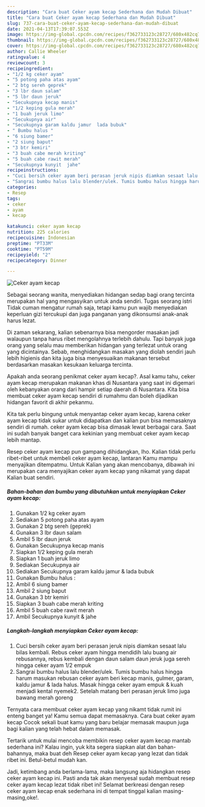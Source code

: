 ```yaml
---
description: "Cara buat Ceker ayam kecap Sederhana dan Mudah Dibuat"
title: "Cara buat Ceker ayam kecap Sederhana dan Mudah Dibuat"
slug: 737-cara-buat-ceker-ayam-kecap-sederhana-dan-mudah-dibuat
date: 2021-04-13T17:39:07.553Z
image: https://img-global.cpcdn.com/recipes/f362733123c28727/680x482cq70/ceker-ayam-kecap-foto-resep-utama.jpg
thumbnail: https://img-global.cpcdn.com/recipes/f362733123c28727/680x482cq70/ceker-ayam-kecap-foto-resep-utama.jpg
cover: https://img-global.cpcdn.com/recipes/f362733123c28727/680x482cq70/ceker-ayam-kecap-foto-resep-utama.jpg
author: Callie Wheeler
ratingvalue: 4
reviewcount: 3
recipeingredient:
- "1/2 kg ceker ayam"
- "5 potong paha atas ayam"
- "2 btg sereh geprek"
- "3 lbr daun salam"
- "5 lbr daun jeruk"
- "Secukupnya kecap manis"
- "1/2 keping gula merah"
- "1 buah jeruk limo"
- "Secukupnya air"
- "Secukupnya garam kaldu jamur  lada bubuk"
- " Bumbu halus "
- "6 siung bamer"
- "2 siung baput"
- "3 btr kemiri"
- "3 buah cabe merah kriting"
- "5 buah cabe rawit merah"
- "Secukupnya kunyit  jahe"
recipeinstructions:
- "Cuci bersih ceker ayam beri perasan jeruk nipis diamkan sesaat lalu bilas kembali. Rebus ceker ayam hingga mendidih lalu buang air rebusannya, rebus kembali dengan daun salam daun jeruk juga sereh hingga ceker ayam 1/2 empuk"
- "Sangrai bumbu halus lalu blender/ulek. Tumis bumbu halus hingga harum masukan rebusan ceker ayam beri kecap manis, gulmer, garam, kaldu jamur &amp; lada halus. Masak hingga ceker ayam empuk &amp; kuah menjadi kental nyemek2. Setelah matang beri perasan jeruk limo juga bawang merah goreng"
categories:
- Resep
tags:
- ceker
- ayam
- kecap

katakunci: ceker ayam kecap 
nutrition: 225 calories
recipecuisine: Indonesian
preptime: "PT33M"
cooktime: "PT59M"
recipeyield: "2"
recipecategory: Dinner

---
```



![Ceker ayam kecap](https://img-global.cpcdn.com/recipes/f362733123c28727/680x482cq70/ceker-ayam-kecap-foto-resep-utama.jpg)

Sebagai seorang wanita, menyediakan hidangan sedap bagi orang tercinta merupakan hal yang mengasyikan untuk anda sendiri. Tugas seorang istri Tidak cuman mengatur rumah saja, tetapi kamu pun wajib menyediakan keperluan gizi tercukupi dan juga panganan yang dikonsumsi anak-anak harus lezat.

Di zaman  sekarang, kalian sebenarnya bisa mengorder masakan jadi walaupun tanpa harus ribet mengolahnya terlebih dahulu. Tapi banyak juga orang yang selalu mau memberikan hidangan yang terlezat untuk orang yang dicintainya. Sebab, menghidangkan masakan yang diolah sendiri jauh lebih higienis dan kita juga bisa menyesuaikan makanan tersebut berdasarkan masakan kesukaan keluarga tercinta. 



Apakah anda seorang penikmat ceker ayam kecap?. Asal kamu tahu, ceker ayam kecap merupakan makanan khas di Nusantara yang saat ini digemari oleh kebanyakan orang dari hampir setiap daerah di Nusantara. Kita bisa membuat ceker ayam kecap sendiri di rumahmu dan boleh dijadikan hidangan favorit di akhir pekanmu.

Kita tak perlu bingung untuk menyantap ceker ayam kecap, karena ceker ayam kecap tidak sukar untuk didapatkan dan kalian pun bisa memasaknya sendiri di rumah. ceker ayam kecap bisa dimasak lewat berbagai cara. Saat ini sudah banyak banget cara kekinian yang membuat ceker ayam kecap lebih mantap.

Resep ceker ayam kecap pun gampang dihidangkan, lho. Kalian tidak perlu ribet-ribet untuk membeli ceker ayam kecap, lantaran Kamu mampu menyajikan ditempatmu. Untuk Kalian yang akan mencobanya, dibawah ini merupakan cara menyajikan ceker ayam kecap yang nikamat yang dapat Kalian buat sendiri.

<!--inarticleads1-->

##### Bahan-bahan dan bumbu yang dibutuhkan untuk menyiapkan Ceker ayam kecap:

1. Gunakan 1/2 kg ceker ayam
1. Sediakan 5 potong paha atas ayam
1. Gunakan 2 btg sereh (geprek)
1. Gunakan 3 lbr daun salam
1. Ambil 5 lbr daun jeruk
1. Gunakan Secukupnya kecap manis
1. Siapkan 1/2 keping gula merah
1. Siapkan 1 buah jeruk limo
1. Sediakan Secukupnya air
1. Sediakan Secukupnya garam kaldu jamur &amp; lada bubuk
1. Gunakan  Bumbu halus :
1. Ambil 6 siung bamer
1. Ambil 2 siung baput
1. Gunakan 3 btr kemiri
1. Siapkan 3 buah cabe merah kriting
1. Ambil 5 buah cabe rawit merah
1. Ambil Secukupnya kunyit &amp; jahe




<!--inarticleads2-->

##### Langkah-langkah menyiapkan Ceker ayam kecap:

1. Cuci bersih ceker ayam beri perasan jeruk nipis diamkan sesaat lalu bilas kembali. Rebus ceker ayam hingga mendidih lalu buang air rebusannya, rebus kembali dengan daun salam daun jeruk juga sereh hingga ceker ayam 1/2 empuk
1. Sangrai bumbu halus lalu blender/ulek. Tumis bumbu halus hingga harum masukan rebusan ceker ayam beri kecap manis, gulmer, garam, kaldu jamur &amp; lada halus. Masak hingga ceker ayam empuk &amp; kuah menjadi kental nyemek2. Setelah matang beri perasan jeruk limo juga bawang merah goreng




Ternyata cara membuat ceker ayam kecap yang nikamt tidak rumit ini enteng banget ya! Kamu semua dapat memasaknya. Cara buat ceker ayam kecap Cocok sekali buat kamu yang baru belajar memasak maupun juga bagi kalian yang telah hebat dalam memasak.

Tertarik untuk mulai mencoba membikin resep ceker ayam kecap mantab sederhana ini? Kalau ingin, yuk kita segera siapkan alat dan bahan-bahannya, maka buat deh Resep ceker ayam kecap yang lezat dan tidak ribet ini. Betul-betul mudah kan. 

Jadi, ketimbang anda berlama-lama, maka langsung aja hidangkan resep ceker ayam kecap ini. Pasti anda tak akan menyesal sudah membuat resep ceker ayam kecap lezat tidak ribet ini! Selamat berkreasi dengan resep ceker ayam kecap enak sederhana ini di tempat tinggal kalian masing-masing,oke!.


